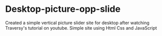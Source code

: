 # Desktop-picture-opp-slide
Created a simple vertical picture slider site for desktop after watching Traversy's tutorial on youtube. 
Simple site using Html Css and JavaScript
